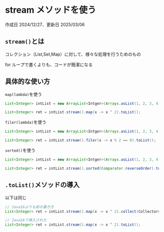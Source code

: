 # stream メソッドを使う

作成日 2024/12/27、更新日 2025/03/06

## `stream()`とは

コレクション（List,Set,Map）に対して、様々な処理を行うためのもの

for ループで書くよりも、コードが簡潔になる

## 具体的な使い方

`map(lambda)`を使う

```java
List<Integer> intList = new ArrayList<Intger>(Arrays.asList(1, 2, 3, 4, 5));

List<Integer> ret = intList.stream().map(x -> x ^ 2).toList();
```

`filer(lambda)`を使う

```java
List<Integer> intList = new ArrayList<Intger>(Arrays.asList(1, 2, 3, 4, 5));

List<Integer> ret = intList.stream().filer(x -> x % 2 == 0).toList();
```

`sorted()`を使う

```java
List<Integer> intList = new ArrayList<Intger>(Arrays.asList(1, 2, 3, 4, 5));

List<Integer> ret = intList.stream().sorted(Comparator.reverseOrder).toList();
```

## `.toList()`メソッドの導入

以下は同じ

```java
// Java16よりも前の書き方
List<Integer> ret = intList.stream().map(x -> x ^ 2).collect(Collectors.toList());

// Java16で導入された
List<Integer> ret = intList.stream().map(x -> x ^ 2).toList();
```
